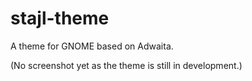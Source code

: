 # stajl-theme
A theme for GNOME based on Adwaita.

(No screenshot yet as the theme is still in development.)
